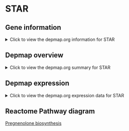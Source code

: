 <h1>STAR</h1>

<h2>Gene information</h2>
<details>
  <summary>Click to view the depmap.org information for STAR</summary>
  <iframe src="https://depmap.org/portal/gene/STAR?tab=about" style="border:none;width:100%;height:800px"></iframe>
</details>

<h2>Depmap overview</h2>
<details>
  <summary>Click to view the depmap.org summary for STAR</summary>
  <iframe src="https://depmap.org/portal/gene/STAR?tab=overview" style="border:none;width:100%;height:800px"></iframe>
</details>

<h2>Depmap expression</h2>
<details>
  <summary>Click to view the depmap.org expression data for STAR</summary>
  <iframe src="https://depmap.org/portal/gene/STAR?tab=characterization" style="border:none;width:100%;height:800px"></iframe>
</details>



<h2>Reactome Pathway diagram</h2>
<a href="https://reactome.org/PathwayBrowser/#/R-HSA-196108" target="_BLANK">Pregnenolone biosynthesis</a>



